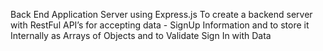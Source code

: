  Back End Application Server using Express.js
To create a backend server with RestFul API’s for accepting data - SignUp Information and to store
it Internally as Arrays of Objects and to Validate Sign In with Data
